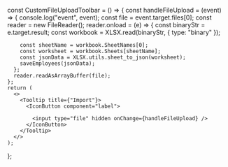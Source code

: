   const CustomFileUploadToolbar = () => {
    const handleFileUpload = (event) => {
      console.log("event", event);
      const file = event.target.files[0];
      const reader = new FileReader();
      reader.onload = (e) => {
        const binaryStr = e.target.result;
        const workbook = XLSX.read(binaryStr, { type: "binary" });

        const sheetName = workbook.SheetNames[0];
        const worksheet = workbook.Sheets[sheetName];
        const jsonData = XLSX.utils.sheet_to_json(worksheet);
        saveEmployees(jsonData);
      };
      reader.readAsArrayBuffer(file);
    };
    return (
      <>
        <Tooltip title={"Import"}>
          <IconButton component="label">

            <input type="file" hidden onChange={handleFileUpload} />
          </IconButton>
        </Tooltip>
      </>
    );
  };
